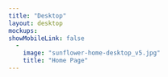 ```yaml
---
title: "Desktop"
layout: desktop
mockups:
showMobileLink: false
  -
    image: "sunflower-home-desktop_v5.jpg"
    title: "Home Page"
---
```

